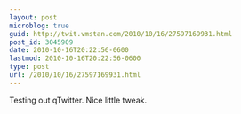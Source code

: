 ```yaml
---
layout: post
microblog: true
guid: http://twit.vmstan.com/2010/10/16/27597169931.html
post_id: 3045909
date: 2010-10-16T20:22:56-0600
lastmod: 2010-10-16T20:22:56-0600
type: post
url: /2010/10/16/27597169931.html
---
```

Testing out qTwitter. Nice little tweak.
